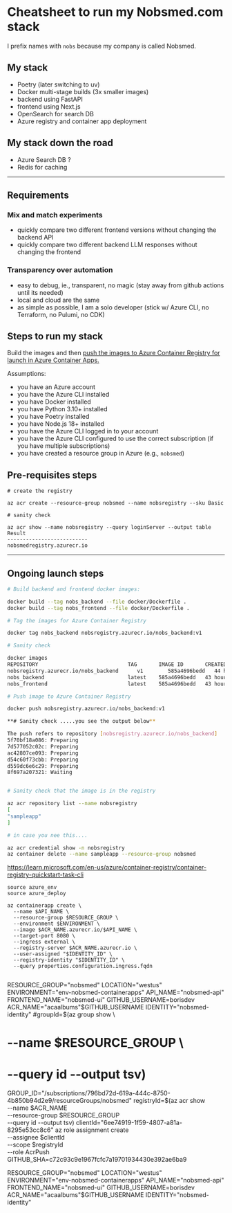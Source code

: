 # Cheatsheet to run my Nobsmed.com stack

I prefix names with `nobs` because my company is called Nobsmed.

## My stack

-   Poetry (later switching to uv)
-   Docker multi-stage builds (3x smaller images)
-   backend using FastAPI
-   frontend using Next.js
-   OpenSearch for search DB
-   Azure registry and container app deployment

## My stack down the road

-   Azure Search DB ?
-   Redis for caching

---

## Requirements

### Mix and match experiments

-   quickly compare two different frontend versions without changing the backend API
-   quickly compare two different backend LLM responses without changing the frontend

### Transparency over automation

-   easy to debug, ie., transparent, no magic (stay away from github actions until its needed)
-   local and cloud are the same
-   as simple as possible, I am a solo developer (stick w/ Azure CLI, no Terraform, no Pulumi, no CDK)

## Steps to run my stack

Build the images and then [push the images to Azure Container Registry for launch in Azure Container Apps.](https://learn.microsoft.com/en-us/azure/container-instances/container-instances-tutorial-prepare-acr#create-azure-container-registry)

Assumptions:

-   you have an Azure account
-   you have the Azure CLI installed
-   you have Docker installed
-   you have Python 3.10+ installed
-   you have Poetry installed
-   you have Node.js 18+ installed
-   you have the Azure CLI logged in to your account
-   you have the Azure CLI configured to use the correct subscription (if you have multiple subscriptions)
-   you have created a resource group in Azure (e.g., `nobsmed`)

## Pre-requisites steps

```console
# create the registry

az acr create --resource-group nobsmed --name nobsregistry --sku Basic

# sanity check

az acr show --name nobsregistry --query loginServer --output table
Result
--------------------------
nobsmedregistry.azurecr.io
```

---

## Ongoing launch steps

```bash
# Build backend and frontend docker images:

docker build --tag nobs_backend --file docker/Dockerfile .
docker build --tag nobs_frontend --file docker/Dockerfile .

# Tag the images for Azure Container Registry

docker tag nobs_backend nobsregistry.azurecr.io/nobs_backend:v1

# Sanity check

docker images
REPOSITORY                             TAG       IMAGE ID       CREATED        SIZE
nobsregistry.azurecr.io/nobs_backend      v1        585a4696bedd   44 hours ago   197MB
nobs_backend                           latest    585a4696bedd   43 hours ago   197MB
nobs_frontend                          latest    585a4696bedd   43 hours ago   197MB

# Push image to Azure Container Registry

docker push nobsregistry.azurecr.io/nobs_backend:v1

**# Sanity check .....you see the output below**

The push refers to repository [nobsregistry.azurecr.io/nobs_backend]
5f70bf18a086: Preparing
7d577052c02c: Preparing
ac42807ce093: Preparing
d54c60f73cbb: Preparing
d559dc6e6c29: Preparing
8f697a207321: Waiting


# Sanity check that the image is in the registry

az acr repository list --name nobsregistry
[
"sampleapp"
]

# in case you nee this....

az acr credential show -n nobsregistry
az container delete --name sampleapp --resource-group nobsmed
```

https://learn.microsoft.com/en-us/azure/container-registry/container-registry-quickstart-task-cli

```console
source azure_env
source azure_deploy

az containerapp create \
  --name $API_NAME \
  --resource-group $RESOURCE_GROUP \
  --environment $ENVIRONMENT \
  --image $ACR_NAME.azurecr.io/$API_NAME \
  --target-port 8080 \
  --ingress external \
  --registry-server $ACR_NAME.azurecr.io \
  --user-assigned "$IDENTITY_ID" \
  --registry-identity "$IDENTITY_ID" \
  --query properties.configuration.ingress.fqdn


```

RESOURCE_GROUP="nobsmed"
LOCATION="westus"
ENVIRONMENT="env-nobsmed-containerapps"
API_NAME="nobsmed-api"
FRONTEND_NAME="nobsmed-ui"
GITHUB_USERNAME=borisdev
ACR_NAME="acaalbums"$GITHUB_USERNAME
IDENTITY="nobsmed-identity"
#groupId=$(az group show \

# --name $RESOURCE_GROUP \

# --query id --output tsv)

GROUP_ID="/subscriptions/796bd72d-619a-444c-8750-4b850b94d2e9/resourceGroups/nobsmed"
registryId=$(az acr show \
 --name $ACR_NAME \
 --resource-group $RESOURCE_GROUP \
 --query id --output tsv)
clientId="6ee74919-1f59-4807-a81a-8295e53cc8c6"
az role assignment create \
 --assignee $clientId \
 --scope $registryId \
 --role AcrPush
GITHUB_SHA=c72c93c9e1967fcfc7a19701934430e392ae6ba9

RESOURCE_GROUP="nobsmed"
LOCATION="westus"
ENVIRONMENT="env-nobsmed-containerapps"
API_NAME="nobsmed-api"
FRONTEND_NAME="nobsmed-ui"
GITHUB_USERNAME=borisdev
ACR_NAME="acaalbums"$GITHUB_USERNAME
IDENTITY="nobsmed-identity"

```

```

